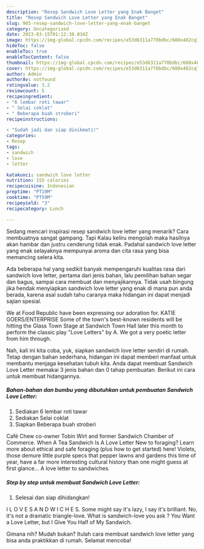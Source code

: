 ```yaml
---
description: "Resep Sandwich Love Letter yang Enak Banget"
title: "Resep Sandwich Love Letter yang Enak Banget"
slug: 965-resep-sandwich-love-letter-yang-enak-banget
category: Uncategorized
date: 2023-03-15T01:12:38.034Z
image: https://img-global.cpcdn.com/recipes/e53d6311a770bdbc/680x482cq70/sandwich-love-letter-foto-resep-utama.jpg
hideToc: false
enableToc: true
enableTocContent: false
thumbnail: https://img-global.cpcdn.com/recipes/e53d6311a770bdbc/680x482cq70/sandwich-love-letter-foto-resep-utama.jpg
cover: https://img-global.cpcdn.com/recipes/e53d6311a770bdbc/680x482cq70/sandwich-love-letter-foto-resep-utama.jpg
author: Admin
authorAv: notfound
ratingvalue: 3.2
reviewcount: 5
recipeingredient:
- "6 lembar roti tawar"
- " Selai coklat"
- " Beberapa buah stroberi"
recipeinstructions:

- "Sudah jadi dan siap dinikmati!"
categories:
- Resep
tags:
- sandwich
- love
- letter

katakunci: sandwich love letter 
nutrition: 155 calories
recipecuisine: Indonesian
preptime: "PT19M"
cooktime: "PT59M"
recipeyield: "3"
recipecategory: Lunch

---
```



Sedang mencari inspirasi resep sandwich love letter yang menarik? Cara membuatnya sangat gampang. Tapi Kalau keliru mengolah maka hasilnya akan hambar dan justru cenderung tidak enak. Padahal sandwich love letter yang enak selayaknya mempunyai aroma dan cita rasa yang bisa memancing selera kita.


Ada beberapa hal yang sedikit banyak mempengaruhi kualitas rasa dari sandwich love letter, pertama dari jenis bahan, lalu pemilihan bahan segar dan bagus, sampai cara membuat dan menyajikannya. Tidak usah bingung jika hendak menyiapkan sandwich love letter yang enak di mana pun anda berada, karena asal sudah tahu caranya maka hidangan ini dapat menjadi sajian spesial.

We at Food Republic have been expressing our adoration for. KATIE GOERS/ENTERPRISE Some of the town&#39;s best-known residents will be hitting the Glass Town Stage at Sandwich Town Hall later this month to perform the classic play &#34;Love Letters&#34; by A. We got a very poetic letter from him through.


Nah, kali ini kita coba, yuk, siapkan sandwich love letter sendiri di rumah. Tetap dengan bahan sederhana, hidangan ini dapat memberi manfaat untuk membantu menjaga kesehatan tubuh kita. Anda dapat membuat Sandwich Love Letter memakai 3 jenis bahan dan 0 tahap pembuatan. Berikut ini cara untuk membuat hidangannya.

<!--inarticleads1-->

##### Bahan-bahan dan bumbu yang dibutuhkan untuk pembuatan Sandwich Love Letter:

1. Sediakan 6 lembar roti tawar
1. Sediakan  Selai coklat
1. Siapkan  Beberapa buah stroberi


Café Chew co-owner Tobin Wirt and former Sandwich Chamber of Commerce. When A Tea Sandwich Is A Love Letter New to foraging? Learn more about ethical and safe foraging (plus how to get started) here! Violets, those demure little purple specs that pepper lawns and gardens this time of year, have a far more interesting cultural history than one might guess at first glance… A love letter to sandwiches. 

<!--inarticleads2-->

##### Step by step untuk membuat Sandwich Love Letter:


1. Selesai dan siap dihidangkan!

I L O V E S A N D W I C H E S. Some might say it&#39;s lazy, I say it&#39;s brilliant. No, it&#39;s not a dramatic triangle-love. What is sandwich-love you ask ? You Want a Love Letter, but I Give You Half of My Sandwich. 

Gimana nih? Mudah bukan? Itulah cara membuat sandwich love letter yang bisa anda praktikkan di rumah. Selamat mencoba!
